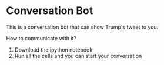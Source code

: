 # Conversation Bot

This is a conversation bot that can show Trump's tweet to you.

How to communicate with it?
1. Download the ipython notebook
2. Run all the cells and you can start your conversation